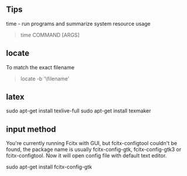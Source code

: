 Tips
-----

time - run programs and summarize system resource usage

> time COMMAND [ARGS]


locate
------

To match the exact filename

> locate -b '\filename'


latex
-----

sudo apt-get install texlive-full
sudo apt-get install texmaker


input method
-----------

You're currently running Fcitx with GUI, but fcitx-configtool couldn't be found, the package name is usually fcitx-config-gtk, fcitx-config-gtk3 or fcitx-configtool. Now it will open config file with default text editor.

sudo apt-get install fcitx-config-gtk
